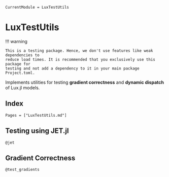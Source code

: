 ```@meta
CurrentModule = LuxTestUtils
```

# LuxTestUtils

!!! warning

    This is a testing package. Hence, we don't use features like weak dependencies to
    reduce load times. It is recommended that you exclusively use this package for
    testing and not add a dependency to it in your main package Project.toml.

Implements utilities for testing **gradient correctness** and **dynamic dispatch**
of Lux.jl models.

## Index

```@index
Pages = ["LuxTestUtils.md"]
```

## Testing using JET.jl

```@docs
@jet
```

## Gradient Correctness

```@docs
@test_gradients
```
